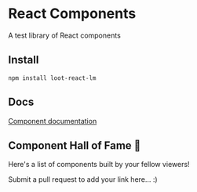 # React Components

A test library of React components

## Install
```
npm install loot-react-lm
```

## Docs
[Component documentation](https://bhaall.github.io/loot-react-lm)

## Component Hall of Fame 🎉
Here's a list of components built by your fellow viewers!

Submit a pull request to add your link here... :)
